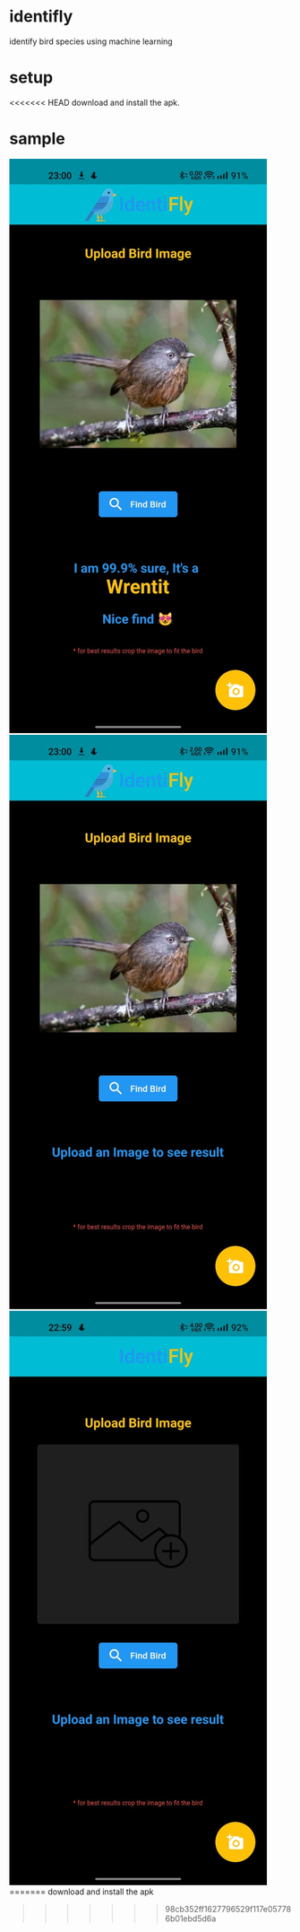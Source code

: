# identifly

identify bird species using machine learning

# setup

<<<<<<< HEAD
download and install the apk.

# sample

<img src="assets/img1.jpg">
<img src="assets/img2.jpg">
<img src="assets/img3.jpg">
=======
download and install the apk



>>>>>>> 98cb352ff1627796529f117e057786b01ebd5d6a
